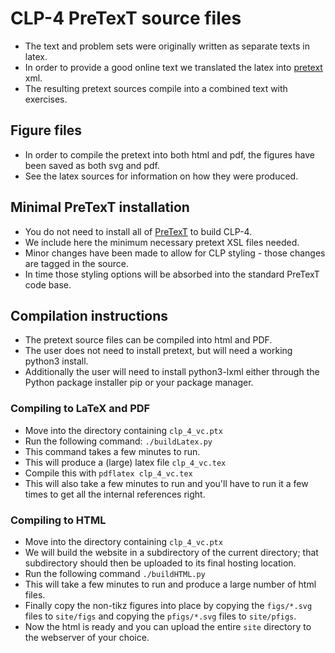 # CLP-4 PreTexT source files
* The text and problem sets were originally written as separate texts in latex.
* In order to provide a good online text we translated the latex into  [pretext](https://pretextbook.org/) xml.
* The resulting pretext sources compile into a combined text with exercises.

## Figure files
* In order to compile the pretext into both html and pdf, the figures have been saved as both svg and pdf.
* See the latex sources for information on how they were produced.

## Minimal PreTexT installation
* You do not need to install all of [PreTexT](https://pretextbook.org/) to build CLP-4.
* We include here the minimum necessary pretext XSL files needed.
* Minor changes have been made to allow for CLP styling - those changes are tagged in the source.
* In time those styling options will be absorbed into the standard PreTexT code base.

## Compilation instructions
* The pretext source files can be compiled into html and PDF.
* The user does not  need to install pretext, but will need a working python3 install.
* Additionally the user will need to install python3-lxml either through the Python package installer pip or your package manager.

### Compiling to LaTeX and PDF
* Move into the directory containing `clp_4_vc.ptx`
* Run the following command:
`./buildLatex.py`
* This command takes a few minutes to run.
* This will produce a (large) latex file `clp_4_vc.tex`
* Compile this with `pdflatex clp_4_vc.tex`
* This will also take a few minutes to run and you'll have to run it a few times to get all the internal references right.

### Compiling to HTML
* Move into the directory containing `clp_4_vc.ptx`
* We will build the website in a subdirectory of the current directory; that subdirectory should then be uploaded to its final hosting location.
* Run the following command
`./buildHTML.py`
* This will take a few minutes to run and produce a large number of html files.
* Finally copy the non-tikz figures into place by copying the `figs/*.svg` files to `site/figs` and copying the `pfigs/*.svg` files to `site/pfigs`.
* Now the html is ready and you can upload the entire `site` directory to the webserver of your choice.
